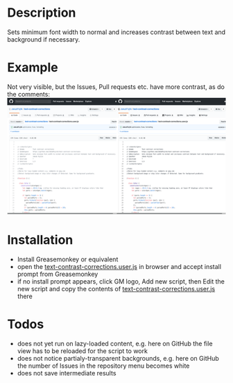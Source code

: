 # Description

Sets minimum font width to normal and increases contrast between text and background if 
necessary.

# Example
Not very visible, but the Issues, Pull requests etc. have more contrast, as do the comments:
![](githubdiff.png)

# Installation

 - Install Greasemonkey or equivalent
 - open the [text-contrast-corrections.user.js](https://github.com/JakubFojtik/text-contrast-corrections/raw/master/text-contrast-corrections.user.js) in browser and accept install prompt from 
Greasemonkey
 - if no install prompt appears, click GM logo, Add new script, then Edit the new script and copy 
the contents of [text-contrast-corrections.user.js](https://github.com/JakubFojtik/text-contrast-corrections/raw/master/text-contrast-corrections.user.js) there

# Todos

 - does not yet run on lazy-loaded content, e.g. here on GitHub the file view has to be reloaded for the script to work
 - does not notice partialy-transparent backgrounds, e.g. here on GitHub the number of Issues in the repository menu becomes white
 - does not save intermediate results
 
